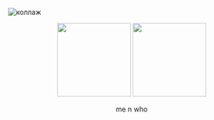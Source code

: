 ![коллаж](https://github.com/user-attachments/assets/08478ad1-0236-4f64-a57a-f6865d433efe)
<p align="center">
  <img src="https://media1.tenor.com/m/CatCfXchN4QAAAAd/rody-rody-deadplate.gif" width="150" height="150" />
  <img src="https://media1.tenor.com/m/AoXtJQI_-sEAAAAC/vince-vincent.gif" width="150" height="150" />
</p>
<p align="center">
 me n who
</p>



